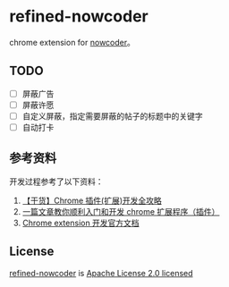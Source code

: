 # refined-nowcoder

chrome extension for [nowcoder](https://www.nowcoder.com)。

## TODO

-   [ ] 屏蔽广告
-   [ ] 屏蔽许愿
-   [ ] 自定义屏蔽，指定需要屏蔽的帖子的标题中的关键字
-   [ ] 自动打卡

## 参考资料

开发过程参考了以下资料：

1. [【干货】Chrome 插件(扩展)开发全攻略](https://www.cnblogs.com/liuxianan/p/chrome-plugin-develop.html)
2. [一篇文章教你顺利入门和开发 chrome 扩展程序（插件）](https://juejin.im/post/5c135a275188257284143418)
3. [Chrome extension 开发官方文档](https://developer.chrome.com/extensions/devguide)

## License

[refined-nowcoder](https://github.com/tjx666/refined-nowcoder) is [Apache License 2.0 licensed](./LICENSE)
